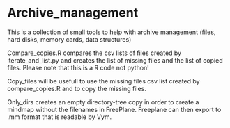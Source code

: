 # Archive_management
This is a collection of small tools to help with archive management (files, hard disks, memory cards, data structures)

Compare_copies.R compares the csv lists of files created by iterate_and_list.py and creates the list of missing files and the list of copied files. Please note that this is a R code not python!

Copy_files will be usefull to use the missing files csv list created by compare_copies.R and to copy the missing files.

Only_dirs creates an empty directory-tree copy in order to create a mindmap without the filenames in FreePlane.
Freeplane can then export to .mm format that is readable by Vym.



